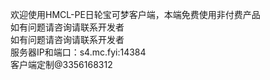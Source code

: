 欢迎使用HMCL-PE日轮宝可梦客户端，本端免费使用非付费产品<br/>
如有问题请咨询请联系开发者<br/>
如有问题请咨询请联系开发者<br/>
服务器IP和端口：s4.mc.fyi:14384<br/>
客户端定制@3356168312
